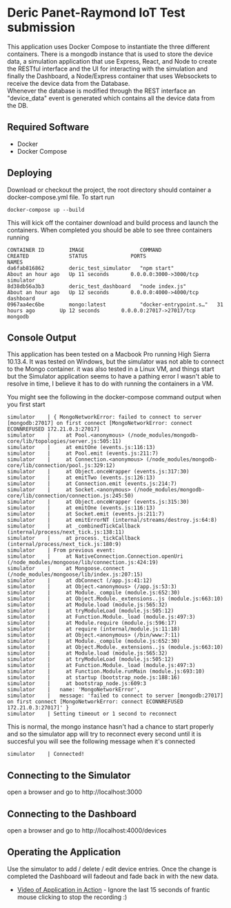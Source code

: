 # Deric Panet-Raymond IoT Test submission

This application uses Docker Compose to instantiate the three different containers.  There is a mongodb instance that is used to store 
the device data, a simulation application that use Express, React, and Node to create the RESTful interface and the UI for interacting
with the simulation and finally the Dashboard, a Node/Express container that uses Websockets to receive the device data from the Database.  
Whenever the database is modified through the REST interface an "device_data" event is generated which contains all the device data from 
the DB.

## Required Software

* Docker
* Docker Compose

## Deploying

Download or checkout the project, the root directory should container a docker-compose.yml file.  To start run

```
docker-compose up --build
```
This will kick off the container download and build process and launch the containers.  When completed you should be able to see three containers running

```
CONTAINER ID        IMAGE                  COMMAND                  CREATED             STATUS              PORTS                      NAMES
da6fab816862        deric_test_simulator   "npm start"              About an hour ago   Up 11 seconds       0.0.0.0:3000->3000/tcp     simulator
8d38db56a3b3        deric_test_dashboard   "node index.js"          About an hour ago   Up 12 seconds       0.0.0.0:4000->4000/tcp     dashboard
0967aa4ec6be        mongo:latest           "docker-entrypoint.s…"   31 hours ago        Up 12 seconds       0.0.0.0:27017->27017/tcp   mongodb
```

## Console Output

This application has been tested on a Macbook Pro running High Sierra 10.13.4.  It was tested on Windows, but the simulator was not able to connect to the Mongo container.  it was also tested in a Linux VM, and things start but the Simulator application seems to have a pathing error I wasn't able to resolve in time, I believe it has to do with running the containers in a VM.

You might see the following in the docker-compose command output when you first start

```
simulator    | { MongoNetworkError: failed to connect to server [mongodb:27017] on first connect [MongoNetworkError: connect ECONNREFUSED 172.21.0.3:27017]
simulator    |     at Pool.<anonymous> (/node_modules/mongodb-core/lib/topologies/server.js:505:11)
simulator    |     at emitOne (events.js:116:13)
simulator    |     at Pool.emit (events.js:211:7)
simulator    |     at Connection.<anonymous> (/node_modules/mongodb-core/lib/connection/pool.js:329:12)
simulator    |     at Object.onceWrapper (events.js:317:30)
simulator    |     at emitTwo (events.js:126:13)
simulator    |     at Connection.emit (events.js:214:7)
simulator    |     at Socket.<anonymous> (/node_modules/mongodb-core/lib/connection/connection.js:245:50)
simulator    |     at Object.onceWrapper (events.js:315:30)
simulator    |     at emitOne (events.js:116:13)
simulator    |     at Socket.emit (events.js:211:7)
simulator    |     at emitErrorNT (internal/streams/destroy.js:64:8)
simulator    |     at _combinedTickCallback (internal/process/next_tick.js:138:11)
simulator    |     at process._tickCallback (internal/process/next_tick.js:180:9)
simulator    | From previous event:
simulator    |     at NativeConnection.Connection.openUri (/node_modules/mongoose/lib/connection.js:424:19)
simulator    |     at Mongoose.connect (/node_modules/mongoose/lib/index.js:207:15)
simulator    |     at dbConnect (/app.js:41:12)
simulator    |     at Object.<anonymous> (/app.js:53:3)
simulator    |     at Module._compile (module.js:652:30)
simulator    |     at Object.Module._extensions..js (module.js:663:10)
simulator    |     at Module.load (module.js:565:32)
simulator    |     at tryModuleLoad (module.js:505:12)
simulator    |     at Function.Module._load (module.js:497:3)
simulator    |     at Module.require (module.js:596:17)
simulator    |     at require (internal/module.js:11:18)
simulator    |     at Object.<anonymous> (/bin/www:7:11)
simulator    |     at Module._compile (module.js:652:30)
simulator    |     at Object.Module._extensions..js (module.js:663:10)
simulator    |     at Module.load (module.js:565:32)
simulator    |     at tryModuleLoad (module.js:505:12)
simulator    |     at Function.Module._load (module.js:497:3)
simulator    |     at Function.Module.runMain (module.js:693:10)
simulator    |     at startup (bootstrap_node.js:188:16)
simulator    |     at bootstrap_node.js:609:3
simulator    |   name: 'MongoNetworkError',
simulator    |   message: 'failed to connect to server [mongodb:27017] on first connect [MongoNetworkError: connect ECONNREFUSED 172.21.0.3:27017]' }
simulator    | Setting timeout or 1 second to reconnect
```
This is normal, the mongo instance hasn't had a chance to start properly and so the simulator app will try to reconnect every second until it is succesful  you will see the following message when it's connected

```
simulator    | Connected!
```

## Connecting to the Simulator

open a browser and go to http://localhost:3000

## Connecting to the Dashboard

open a browser and go to http://localhost:4000/devices

## Operating the Application

Use the simulator to add / delete / edit device entries.  Once the change is completed the Dashboard will fadeout and fade back in with the new data.

* [Video of Application in Action](https://www.youtube.com/watch?v=cARXy2WtXVI&feature=youtu.be) - Ignore the last 15 seconds of frantic mouse clicking to stop the recording :)
